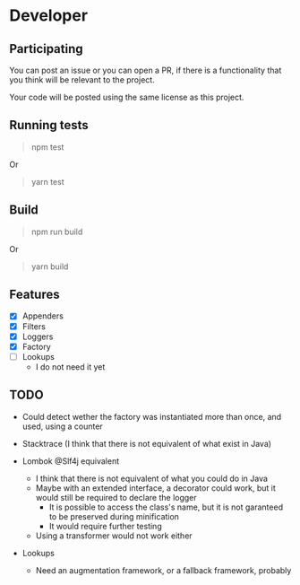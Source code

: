 # Developer

## Participating

You can post an issue or you can open a PR, if there is a functionality that you think will be relevant to the project.

Your code will be posted using the same license as this project.

## Running tests

> npm test

Or

> yarn test

## Build

> npm run build

Or

> yarn build

## Features

- [x] Appenders
- [x] Filters
- [x] Loggers
- [x] Factory
- [ ] Lookups
  - I do not need it yet

## TODO

- Could detect wether the factory was instantiated more than once, and used, using a counter

- Stacktrace (I think that there is not equivalent of what exist in Java)

- Lombok @Slf4j equivalent
  - I think that there is not equivalent of what you could do in Java
  - Maybe with an extended interface, a decorator could work, but it would still be required to declare the logger
    - It is possible to access the class's name, but it is not garanteed to be preserved during minification
    - It would require further testing
  - Using a transformer would not work either

- Lookups
  - Need an augmentation framework, or a fallback framework, probably
